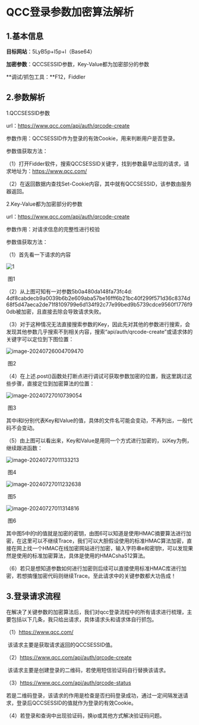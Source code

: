 # QCC登录参数加密算法解析

## 1.基本信息

**目标网站**：5LyB5p+l5p+l（Base64）

**加密参数**：QCCSESSID参数，Key-Value都为加密部分的参数

**调试/抓包工具：**F12，Fiddler

## 2.参数解析

1.QCCSESSID参数

url：https://www.qcc.com/api/auth/qrcode-create

参数作用：QCCSESSID作为登录的有效Cookie，用来判断用户是否登录。

参数值获取方法：

（1）打开Fidder软件，搜索QCCSESSID关键字，找到参数最早出现的请求，请求地址为：https://www.qcc.com/

（2）在返回数据内查找Set-Cookie内容，其中就有QCCSESSID，该参数由服务器返回。



2.Key-Value都为加密部分的参数

url：https://www.qcc.com/api/auth/qrcode-create

参数作用：对请求信息的完整性进行校验

参数值获取方法：

（1）首先看一下请求的内容

![1](..\image\1.png)

​														图1

（2）从上图可知有一对参数5b0a480da148fa73fc4d: 4df8cabdecb9a0039b6b2e609aba57be16fff6b21bc40f299f571d36c8374d68f5d47aeca2de71f8109799e6d134f92c77e99bed9b5739cdce9560f1776f90db被加密，且直接去除会导致请求失败。

（3）对于这种情况无法直接搜索参数的Key，因此先对其他的参数进行搜索，会发现其他参数几乎搜索不到相关内容，搜索“api/auth/qrcode-create”或请求体的关键字可以定位到下图位置：

![image-20240726004709470](C:\Users\HZP\AppData\Roaming\Typora\typora-user-images\image-20240726004709470.png)

​														图2

（4）在上述.post()函数处打断点进行调试可获取参数加密的位置，我这里跳过这些步骤，直接定位到加密算法的位置：

![image-20240727010739054](C:\Users\HZP\AppData\Roaming\Typora\typora-user-images\image-20240727010739054.png)

​														图3

其中i和l分别代表Key和Value的值，具体的文件名可能会变动，不再列出，一般代码不会变动。

（5）由上图可以看出来，Key和Value是用同一个方式进行加密的，以Key为例，继续跟进函数：

![image-20240727011133213](C:\Users\HZP\AppData\Roaming\Typora\typora-user-images\image-20240727011133213.png)

​														图4

![image-20240727011232638](C:\Users\HZP\AppData\Roaming\Typora\typora-user-images\image-20240727011232638.png)

​														 图5

![image-20240727011314816](C:\Users\HZP\AppData\Roaming\Typora\typora-user-images\image-20240727011314816.png)

​														  图6

其中图5中的t的值就是加密的密钥，由图6可以知道是使用HMAC摘要算法进行加密，在这里可以不继续Trace，我们可以大胆假设使用的标准HMAC算法加密，直接在网上找一个HMAC在线加密网站进行加密，输入字符串e和密钥t，可以发现果然是使用的标准加密算法，具体是使用的HMACsha512算法。

（6）若只是想知道参数如何进行加密则后续可以直接使用标准HMAC库进行加密，若想搞懂加密代码则继续Trace。至此请求中的关键参数都大功告成！

## 3.登录请求流程

在解决了关键参数的加密算法后，我们对qcc登录流程中的所有请求进行梳理，主要包括以下几条，我只给出请求，具体请求头和请求体自行抓包。

（1）https://www.qcc.com/

​	该请求主要是获取请求返回的QCCSESSID值。

（2）https://www.qcc.com/api/auth/qrcode-create

​	该请求主要是创建登录的二维码，若使用短信验证码自行替换该请求。

（3）https://www.qcc.com/api/auth/qrcode-status

​	若是二维码登录，该请求的作用是检查是否扫码登录成功，通过一定间隔发送请求，登录后QCCSESSID的值就作为登录的有效Cookie。

（4）若登录和查询中出现验证码，换ip或其他方式解决验证码问题。
